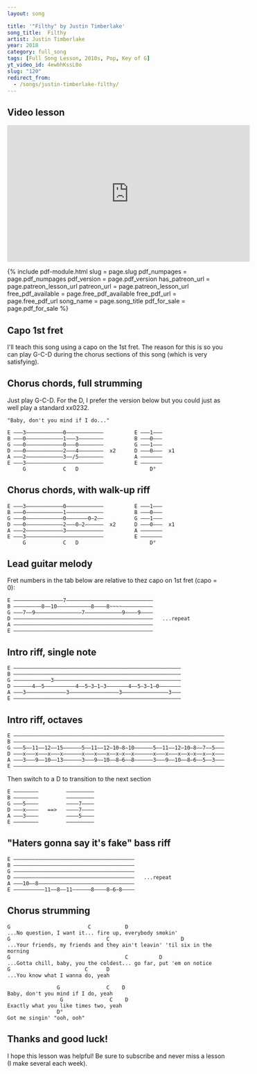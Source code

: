 ```yaml
---
layout: song

title: '"Filthy" by Justin Timberlake'
song_title:  Filthy
artist: Justin Timberlake
year: 2018
category: full_song
tags: [Full Song Lesson, 2010s, Pop, Key of G]
yt_video_id: 4ewbhKssL0o
slug: "120"
redirect_from:
  - /songs/justin-timberlake-filthy/
---
```


## Video lesson

<iframe width="560" height="315" src="https://www.youtube.com/embed/4ewbhKssL0o?showinfo=0" frameborder="0" allowfullscreen></iframe>

{% include pdf-module.html slug = page.slug pdf_numpages = page.pdf_numpages pdf_version = page.pdf_version has_patreon_url = page.patreon_lesson_url patreon_url = page.patreon_lesson_url free_pdf_available = page.free_pdf_available free_pdf_url = page.free_pdf_url song_name = page.song_title pdf_for_sale = page.pdf_for_sale %}

## Capo 1st fret

I'll teach this song using a capo on the 1st fret. The reason for this is so you can play G-C-D during the chorus sections of this song (which is very satisfying).

## Chorus chords, full strumming

Just play G-C-D. For the D, I prefer the version below but you could just as well play a standard xx0232.

    "Baby, don't you mind if I do..."

    E –––3––––––––––––0––––––––––––          E –––1–––
    B –––0––––––––––––1–––3––––––––          B –––0–––
    G –––0––––––––––––0–––0––––––––          G –––1–––
    D –––0––––––––––––2–––4––––––––  x2      D –––0–––  x1
    A –––2––––––––––––3––/5––––––––          A –––––––
    E –––3–––––––––––––––––––––––––          E –––––––
         G            C   D                       D°   

## Chorus chords, with walk-up riff

    E –––3––––––––––––0––––––––––––          E –––1–––
    B –––0––––––––––––1––––––––––––          B –––0–––
    G –––0––––––––––––0–––––––0–2––          G –––1–––
    D –––0––––––––––––2–––0–2––––––  x2      D –––0–––  x1
    A –––2––––––––––––3––––––––––––          A –––––––
    E –––3–––––––––––––––––––––––––          E –––––––
         G            C   D                       D°   


## Lead guitar melody

Fret numbers in the tab below are relative to thez capo on 1st fret (capo = 0):

    E ––––––––––––––––7––––––––––––––––––––––––––––
    B –––––––––8––10–––––––––––8––––8~~~~––––––––––
    G –––7––9–––––––––––––––7––––––––––––9––––9––––
    D –––––––––––––––––––––––––––––––––––––––––––––   ...repeat
    A –––––––––––––––––––––––––––––––––––––––––––––
    E –––––––––––––––––––––––––––––––––––––––––––––

## Intro riff, single note

    E ––––––––––––––––––––––––––––––––––––––––––––––––––––––
    B ––––––––––––––––––––––––––––––––––––––––––––––––––––––
    G ––––––––––––3–––––––––––––––––––––––––––––––––––––––––
    D ––––––4––5––––––––––4––5–3–1–3–––––––4––5–3–1–0–––––––
    A –––3–––––––––––––3––––––––––––––––3–––––––––––––––3–––
    E ––––––––––––––––––––––––––––––––––––––––––––––––––––––

## Intro riff, octaves

    E ––––––––––––––––––––––––––––––––––––––––––––––––––––––––––––––––––––
    B ––––––––––––––––––––––––––––––––––––––––––––––––––––––––––––––––––––
    G –––5––11––12––15––––––5––11––12–10–8–10––––––5––11––12–10–8––7––5–––
    D –––x–––x–––x–––x––––––x–––x–––x––x–x––x––––––x–––x–––x––x–x––x––x–––
    A –––3–––9––10––13––––––3–––9––10––8–6––8––––––3–––9––10––8–6––5––3–––
    E ––––––––––––––––––––––––––––––––––––––––––––––––––––––––––––––––––––

Then switch to a D to transition to the next section

    E ––––––––         –––––––––
    B ––––––––         –––––––––
    G –––5––––         ––––7––––
    D –––x––––   ==>   ––––7––––
    A –––3––––         ––––5––––
    E ––––––––         –––––––––

## "Haters gonna say it's fake" bass riff

    E –––––––––––––––––––––––––––––––––––––––
    B –––––––––––––––––––––––––––––––––––––––
    G –––––––––––––––––––––––––––––––––––––––
    D –––––––––––––––––––––––––––––––––––––––   ...repeat
    A –––10––8–––––––––––––––––––––––––––––––
    E ––––––––––11––8––11––––––8––––8–6–8––––

## Chorus strumming

    G                         C           D
    ...No question, I want it... fire up, everybody smokin'
    G                               C                       D
    ...Your friends, my friends and they ain't leavin' 'til six in the morning
    G                                     C          D
    ...Gotta chill, baby, you the coldest... go far, put 'em on notice
    G                        C      D
    ...You know what I wanna do, yeah

                    G               C    D
    Baby, don't you mind if I do, yeah
                     G               C    D
    Exactly what you like times two, yeah
                    D°
    Got me singin' "ooh, ooh"

## Thanks and good luck!

I hope this lesson was helpful! Be sure to subscribe and never miss a lesson (I make several each week).
